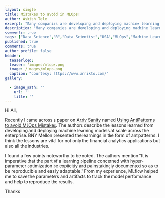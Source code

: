 ```yaml
---
layout: single
title: Mistakes to avoid in MLOps!
author: Ashish Tele
excerpt: "Many companies are developing and deploying machine learning models at scale across the enterprise. The bank of BNY Mellon has shared the lessons in the form of antipatterns."
description: "Many companies are developing and deploying machine learning models at scale across the enterprise. The bank of BNY Mellon has shared the lessons in the form of antipatterns."
comments: true
tags: ["Data Science","R","Data Scientist","USA","MLOps","Machine Learning"]
published: true
comments: true
author_profile: false
header:
  teaserlogo:
  teaser: /images/mlops.png
  image: /images/mlops.png
  caption: "courtesy: https://www.arrikto.com/"
gallery:

  - image_path: ''
    url: ''
    title: ''
---
```


Hi All,

Recently I came across a paper on [Arxiv Sanity](http://www.arxiv-sanity.com/) named [Using AntiPatterns to avoid MLOps Mistakes](https://arxiv.org/abs/2107.00079v1). The authors describe the lessons learned from developing and deploying machine learning models at scale across the enterprise. BNY Mellon presented the learnings in the form of antipatterns. I think the lessons are vital for not only the financial analytics applications but also all the industries.

I found a few points noteworthy to be noted. The authors mention "It is imperative that the part of a learning pipeline concerned with hyper-parameter optimization be explicitly and painstakingly documented so as to be reproducible and easily adaptable." From my experience, MLflow helped me to save the parameters and artifacts to track the model performance and help to reproduce the results.

Thanks
